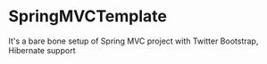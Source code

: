 # SpringMVCTemplate
It's a bare bone setup of Spring MVC project with Twitter Bootstrap, Hibernate support
